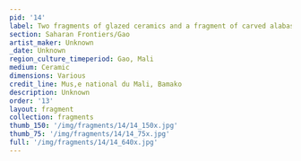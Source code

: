 ```yaml
---
pid: '14'
label: Two fragments of glazed ceramics and a fragment of carved alabaster
section: Saharan Frontiers/Gao
artist_maker: Unknown
_date: Unknown
region_culture_timeperiod: Gao, Mali
medium: Ceramic
dimensions: Various
credit_line: Mus‚e national du Mali, Bamako
description: Unknown
order: '13'
layout: fragment
collection: fragments
thumb_150: '/img/fragments/14/14_150x.jpg'
thumb_75: '/img/fragments/14/14_75x.jpg'
full: '/img/fragments/14/14_640x.jpg'
---
```

